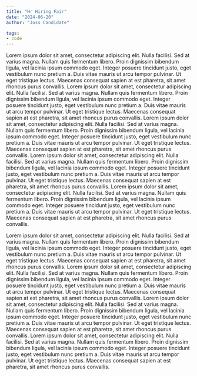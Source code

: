 ```yaml
---
title: "Hr Hiring Fair"
date: "2024-06-20"
author: "Joss Candidate"

tags:
- code
---
```



Lorem ipsum dolor sit amet, consectetur adipiscing elit. Nulla facilisi. Sed at varius magna. Nullam quis fermentum libero. Proin dignissim bibendum ligula, vel lacinia ipsum commodo eget. Integer posuere tincidunt justo, eget vestibulum nunc pretium a. Duis vitae mauris ut arcu tempor pulvinar. Ut eget tristique lectus. Maecenas consequat sapien at est pharetra, sit amet rhoncus purus convallis.
Lorem ipsum dolor sit amet, consectetur adipiscing elit. Nulla facilisi. Sed at varius magna. Nullam quis fermentum libero. Proin dignissim bibendum ligula, vel lacinia ipsum commodo eget. Integer posuere tincidunt justo, eget vestibulum nunc pretium a. Duis vitae mauris ut arcu tempor pulvinar. Ut eget tristique lectus. Maecenas consequat sapien at est pharetra, sit amet rhoncus purus convallis.
Lorem ipsum dolor sit amet, consectetur adipiscing elit. Nulla facilisi. Sed at varius magna. Nullam quis fermentum libero. Proin dignissim bibendum ligula, vel lacinia ipsum commodo eget. Integer posuere tincidunt justo, eget vestibulum nunc pretium a. Duis vitae mauris ut arcu tempor pulvinar. Ut eget tristique lectus. Maecenas consequat sapien at est pharetra, sit amet rhoncus purus convallis.
Lorem ipsum dolor sit amet, consectetur adipiscing elit. Nulla facilisi. Sed at varius magna. Nullam quis fermentum libero. Proin dignissim bibendum ligula, vel lacinia ipsum commodo eget. Integer posuere tincidunt justo, eget vestibulum nunc pretium a. Duis vitae mauris ut arcu tempor pulvinar. Ut eget tristique lectus. Maecenas consequat sapien at est pharetra, sit amet rhoncus purus convallis.
Lorem ipsum dolor sit amet, consectetur adipiscing elit. Nulla facilisi. Sed at varius magna. Nullam quis fermentum libero. Proin dignissim bibendum ligula, vel lacinia ipsum commodo eget. Integer posuere tincidunt justo, eget vestibulum nunc pretium a. Duis vitae mauris ut arcu tempor pulvinar. Ut eget tristique lectus. Maecenas consequat sapien at est pharetra, sit amet rhoncus purus convallis.

Lorem ipsum dolor sit amet, consectetur adipiscing elit. Nulla facilisi. Sed at varius magna. Nullam quis fermentum libero. Proin dignissim bibendum ligula, vel lacinia ipsum commodo eget. Integer posuere tincidunt justo, eget vestibulum nunc pretium a. Duis vitae mauris ut arcu tempor pulvinar. Ut eget tristique lectus. Maecenas consequat sapien at est pharetra, sit amet rhoncus purus convallis.
Lorem ipsum dolor sit amet, consectetur adipiscing elit. Nulla facilisi. Sed at varius magna. Nullam quis fermentum libero. Proin dignissim bibendum ligula, vel lacinia ipsum commodo eget. Integer posuere tincidunt justo, eget vestibulum nunc pretium a. Duis vitae mauris ut arcu tempor pulvinar. Ut eget tristique lectus. Maecenas consequat sapien at est pharetra, sit amet rhoncus purus convallis.
Lorem ipsum dolor sit amet, consectetur adipiscing elit. Nulla facilisi. Sed at varius magna. Nullam quis fermentum libero. Proin dignissim bibendum ligula, vel lacinia ipsum commodo eget. Integer posuere tincidunt justo, eget vestibulum nunc pretium a. Duis vitae mauris ut arcu tempor pulvinar. Ut eget tristique lectus. Maecenas consequat sapien at est pharetra, sit amet rhoncus purus convallis.
Lorem ipsum dolor sit amet, consectetur adipiscing elit. Nulla facilisi. Sed at varius magna. Nullam quis fermentum libero. Proin dignissim bibendum ligula, vel lacinia ipsum commodo eget. Integer posuere tincidunt justo, eget vestibulum nunc pretium a. Duis vitae mauris ut arcu tempor pulvinar. Ut eget tristique lectus. Maecenas consequat sapien at est pharetra, sit amet rhoncus purus convallis.